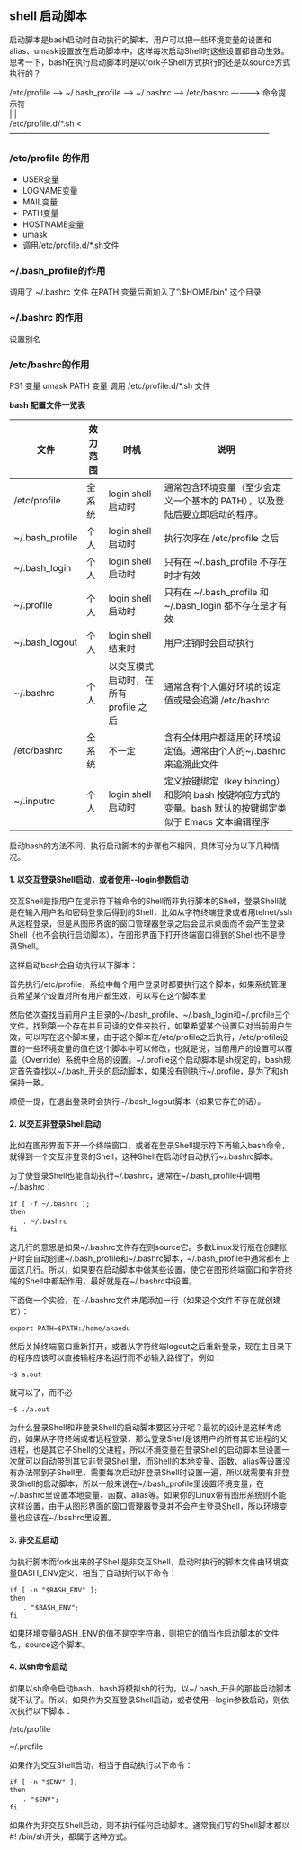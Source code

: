 

## shell 启动脚本

启动脚本是bash启动时自动执行的脚本。用户可以把一些环境变量的设置和alias、umask设置放在启动脚本中，这样每次启动Shell时这些设置都自动生效。思考一下，bash在执行启动脚本时是以fork子Shell方式执行的还是以source方式执行的？

/etc/profile ——> ~/.bash_profile ——> ~/.bashrc ——> /etc/bashrc ————> 命令提示符                       
       |                                              |                                                             
/etc/profile.d/\*.sh <—————————————————————————————————
     
### /etc/profile 的作用

* USER变量
* LOGNAME变量
* MAIL变量
* PATH变量
* HOSTNAME变量
* umask
* 调用/etc/profile.d/*.sh文件
 

### ~/.bash_profile的作用

调用了 ~/.bashrc 文件
在PATH 变量后面加入了”:$HOME/bin” 这个目录
 

### ~/.bashrc 的作用

设置别名
 

 

### /etc/bashrc的作用

PS1 变量
umask
PATH 变量
调用 /etc/profile.d/*.sh 文件
 

**bash 配置文件一览表**

|文件	|效力范围|	时机|	说明     |
|----|----|-----------|-------------------------------------------------|
|/etc/profile|	全系统|	login shell 启动时|	通常包含环境变量（至少会定义一个基本的 PATH），以及登陆后要立即启动的程序。|
|~/.bash_profile|	个人|	login shell 启动时|	执行次序在 /etc/profile 之后|
|~/.bash_login|	个人|	login shell 启动时|	只有在 ~/.bash_profile 不存在时才有效|
|~/.profile|	个人|	login shell 启动时|	只有在 ~/.bash_profile  和  ~/.bash_login 都不存在是才有效|
|~/.bash_logout|	个人|	login shell 结束时|	用户注销时会自动执行|
|~/.bashrc|	个人|	以交互模式启动时，在所有 profile 之后|	通常含有个人偏好环境的设定值或是会追溯 /etc/bashrc|
|/etc/bashrc|	全系统|	不一定|	含有全体用户都适用的环境设定值。通常由个人的~/.bashrc 来追溯此文件|
|~/.inputrc|	个人|	login shell 启动时|	定义按键绑定（key binding）和影响 bash 按键响应方式的变量。bash 默认的按键绑定类似于 Emacs 文本编辑程序|

启动bash的方法不同，执行启动脚本的步骤也不相同，具体可分为以下几种情况。 

#### 1. 以交互登录Shell启动，或者使用--login参数启动 

交互Shell是指用户在提示符下输命令的Shell而非执行脚本的Shell，登录Shell就是在输入用户名和密码登录后得到的Shell，比如从字符终端登录或者用telnet/ssh从远程登录，但是从图形界面的窗口管理器登录之后会显示桌面而不会产生登录Shell（也不会执行启动脚本），在图形界面下打开终端窗口得到的Shell也不是登录Shell。

这样启动bash会自动执行以下脚本：

首先执行/etc/profile，系统中每个用户登录时都要执行这个脚本，如果系统管理员希望某个设置对所有用户都生效，可以写在这个脚本里

然后依次查找当前用户主目录的~/.bash_profile、~/.bash_login和~/.profile三个文件，找到第一个存在并且可读的文件来执行，如果希望某个设置只对当前用户生效，可以写在这个脚本里，由于这个脚本在/etc/profile之后执行，/etc/profile设置的一些环境变量的值在这个脚本中可以修改，也就是说，当前用户的设置可以覆盖（Override）系统中全局的设置。~/.profile这个启动脚本是sh规定的，bash规定首先查找以~/.bash_开头的启动脚本，如果没有则执行~/.profile，是为了和sh保持一致。

顺便一提，在退出登录时会执行~/.bash_logout脚本（如果它存在的话）。

 
#### 2. 以交互非登录Shell启动 
比如在图形界面下开一个终端窗口，或者在登录Shell提示符下再输入bash命令，就得到一个交互非登录的Shell，这种Shell在启动时自动执行~/.bashrc脚本。

为了使登录Shell也能自动执行~/.bashrc，通常在~/.bash_profile中调用~/.bashrc：
```shell
if [ -f ~/.bashrc ]; 
then     
　　. ~/.bashrc 
fi
```
这几行的意思是如果~/.bashrc文件存在则source它。多数Linux发行版在创建帐户时会自动创建~/.bash_profile和~/.bashrc脚本，~/.bash_profile中通常都有上面这几行。所以，如果要在启动脚本中做某些设置，使它在图形终端窗口和字符终端的Shell中都起作用，最好就是在~/.bashrc中设置。

下面做一个实验，在~/.bashrc文件末尾添加一行（如果这个文件不存在就创建它）：

    export PATH=$PATH:/home/akaedu
然后关掉终端窗口重新打开，或者从字符终端logout之后重新登录，现在主目录下的程序应该可以直接输程序名运行而不必输入路径了，例如：

    ~$ a.out
就可以了，而不必

    ~$ ./a.out
为什么登录Shell和非登录Shell的启动脚本要区分开呢？最初的设计是这样考虑的，如果从字符终端或者远程登录，那么登录Shell是该用户的所有其它进程的父进程，也是其它子Shell的父进程，所以环境变量在登录Shell的启动脚本里设置一次就可以自动带到其它非登录Shell里，而Shell的本地变量、函数、alias等设置没有办法带到子Shell里，需要每次启动非登录Shell时设置一遍，所以就需要有非登录Shell的启动脚本，所以一般来说在~/.bash_profile里设置环境变量，在~/.bashrc里设置本地变量、函数、alias等。如果你的Linux带有图形系统则不能这样设置，由于从图形界面的窗口管理器登录并不会产生登录Shell，所以环境变量也应该在~/.bashrc里设置。

 
#### 3. 非交互启动 
为执行脚本而fork出来的子Shell是非交互Shell，启动时执行的脚本文件由环境变量BASH_ENV定义，相当于自动执行以下命令：
```shell
if [ -n "$BASH_ENV" ]; 
then 
　　. "$BASH_ENV"; 
fi
```
如果环境变量BASH_ENV的值不是空字符串，则把它的值当作启动脚本的文件名，source这个脚本。

 
#### 4. 以sh命令启动
如果以sh命令启动bash，bash将模拟sh的行为，以~/.bash_开头的那些启动脚本就不认了。所以，如果作为交互登录Shell启动，或者使用--login参数启动，则依次执行以下脚本：

/etc/profile                       

~/.profile

如果作为交互Shell启动，相当于自动执行以下命令：
```shell
if [ -n "$ENV" ]; 
then 
　　. "$ENV"; 
fi
```
如果作为非交互Shell启动，则不执行任何启动脚本。通常我们写的Shell脚本都以#! /bin/sh开头，都属于这种方式。
